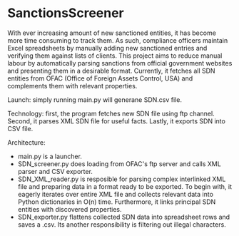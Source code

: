 # SanctionsScreener
With ever increasing amount of new sanctioned entities, it has become more time consuming to track them. As such, compliance officers maintain Excel spreadsheets by manually adding new sanctioned entries and verifying them against lists of clients. This project aims to reduce manual labour by automatically parsing sanctions from official government websites and presenting them in a desirable format.
Currently, it fetches all SDN entities from OFAC (Office of Foreign Assets Control, USA) and complements them with relevant properties.

Launch: simply running main.py will generane SDN.csv file.

Technology: first, the program fetches new SDN file using ftp channel. Second, it parses XML SDN file for useful facts. Lastly, it exports SDN into CSV file.

Architecture:
- main.py is a launcher.
- SDN_screener.py does loading from OFAC's ftp server and calls XML parser and CSV exporter.
- SDN_XML_reader.py is resposible for parsing complex interlinked XML file and preparing data in a format ready to be exported. To begin with, it eagerly iterates over entire XML file and collects relevant data into Python dictionaries in O(n) time. Furthermore, it links principal SDN entities with discovered properties.
- SDN_exporter.py flattens collected SDN data into spreadsheet rows and saves a .csv. Its another responsibility is filtering out illegal characters. 





